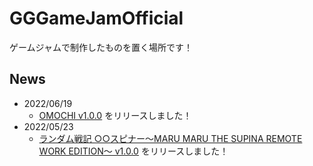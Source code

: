 # GGGameJamOfficial
ゲームジャムで制作したものを置く場所です！

## News
- 2022/06/19
    - [OMOCHI v1.0.0](https://github.com/Hikeshi/GGGameJamOfficial/releases/tag/OMOCHI-v1.0.0) をリリースしました！
- 2022/05/23
    - [ランダム戦記 ○○スピナー～MARU MARU THE SUPINA REMOTE WORK EDITION～ v1.0.0](https://github.com/Hikeshi/GGGameJamOfficial/releases/tag/MaruMaruSpiner-v1.0.0) をリリースしました！
